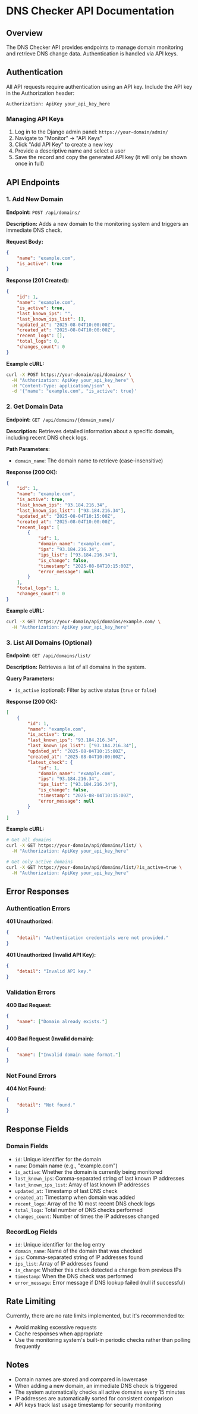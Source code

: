 # DNS Checker API Documentation

## Overview

The DNS Checker API provides endpoints to manage domain monitoring and retrieve DNS change data. Authentication is handled via API keys.

## Authentication

All API requests require authentication using an API key. Include the API key in the Authorization header:

```
Authorization: ApiKey your_api_key_here
```

### Managing API Keys

1. Log in to the Django admin panel: `https://your-domain/admin/`
2. Navigate to "Monitor" → "API Keys"
3. Click "Add API Key" to create a new key
4. Provide a descriptive name and select a user
5. Save the record and copy the generated API key (it will only be shown once in full)

## API Endpoints

### 1. Add New Domain

**Endpoint:** `POST /api/domains/`

**Description:** Adds a new domain to the monitoring system and triggers an immediate DNS check.

**Request Body:**
```json
{
    "name": "example.com",
    "is_active": true
}
```

**Response (201 Created):**
```json
{
    "id": 1,
    "name": "example.com",
    "is_active": true,
    "last_known_ips": "",
    "last_known_ips_list": [],
    "updated_at": "2025-08-04T10:00:00Z",
    "created_at": "2025-08-04T10:00:00Z",
    "recent_logs": [],
    "total_logs": 0,
    "changes_count": 0
}
```

**Example cURL:**
```bash
curl -X POST https://your-domain/api/domains/ \
  -H "Authorization: ApiKey your_api_key_here" \
  -H "Content-Type: application/json" \
  -d '{"name": "example.com", "is_active": true}'
```

### 2. Get Domain Data

**Endpoint:** `GET /api/domains/{domain_name}/`

**Description:** Retrieves detailed information about a specific domain, including recent DNS check logs.

**Path Parameters:**
- `domain_name`: The domain name to retrieve (case-insensitive)

**Response (200 OK):**
```json
{
    "id": 1,
    "name": "example.com",
    "is_active": true,
    "last_known_ips": "93.184.216.34",
    "last_known_ips_list": ["93.184.216.34"],
    "updated_at": "2025-08-04T10:15:00Z",
    "created_at": "2025-08-04T10:00:00Z",
    "recent_logs": [
        {
            "id": 1,
            "domain_name": "example.com",
            "ips": "93.184.216.34",
            "ips_list": ["93.184.216.34"],
            "is_change": false,
            "timestamp": "2025-08-04T10:15:00Z",
            "error_message": null
        }
    ],
    "total_logs": 1,
    "changes_count": 0
}
```

**Example cURL:**
```bash
curl -X GET https://your-domain/api/domains/example.com/ \
  -H "Authorization: ApiKey your_api_key_here"
```

### 3. List All Domains (Optional)

**Endpoint:** `GET /api/domains/list/`

**Description:** Retrieves a list of all domains in the system.

**Query Parameters:**
- `is_active` (optional): Filter by active status (`true` or `false`)

**Response (200 OK):**
```json
[
    {
        "id": 1,
        "name": "example.com",
        "is_active": true,
        "last_known_ips": "93.184.216.34",
        "last_known_ips_list": ["93.184.216.34"],
        "updated_at": "2025-08-04T10:15:00Z",
        "created_at": "2025-08-04T10:00:00Z",
        "latest_check": {
            "id": 1,
            "domain_name": "example.com",
            "ips": "93.184.216.34",
            "ips_list": ["93.184.216.34"],
            "is_change": false,
            "timestamp": "2025-08-04T10:15:00Z",
            "error_message": null
        }
    }
]
```

**Example cURL:**
```bash
# Get all domains
curl -X GET https://your-domain/api/domains/list/ \
  -H "Authorization: ApiKey your_api_key_here"

# Get only active domains
curl -X GET https://your-domain/api/domains/list/?is_active=true \
  -H "Authorization: ApiKey your_api_key_here"
```

## Error Responses

### Authentication Errors

**401 Unauthorized:**
```json
{
    "detail": "Authentication credentials were not provided."
}
```

**401 Unauthorized (Invalid API Key):**
```json
{
    "detail": "Invalid API key."
}
```

### Validation Errors

**400 Bad Request:**
```json
{
    "name": ["Domain already exists."]
}
```

**400 Bad Request (Invalid domain):**
```json
{
    "name": ["Invalid domain name format."]
}
```

### Not Found Errors

**404 Not Found:**
```json
{
    "detail": "Not found."
}
```

## Response Fields

### Domain Fields

- `id`: Unique identifier for the domain
- `name`: Domain name (e.g., "example.com")
- `is_active`: Whether the domain is currently being monitored
- `last_known_ips`: Comma-separated string of last known IP addresses
- `last_known_ips_list`: Array of last known IP addresses
- `updated_at`: Timestamp of last DNS check
- `created_at`: Timestamp when domain was added
- `recent_logs`: Array of the 10 most recent DNS check logs
- `total_logs`: Total number of DNS checks performed
- `changes_count`: Number of times the IP addresses changed

### RecordLog Fields

- `id`: Unique identifier for the log entry
- `domain_name`: Name of the domain that was checked
- `ips`: Comma-separated string of IP addresses found
- `ips_list`: Array of IP addresses found
- `is_change`: Whether this check detected a change from previous IPs
- `timestamp`: When the DNS check was performed
- `error_message`: Error message if DNS lookup failed (null if successful)

## Rate Limiting

Currently, there are no rate limits implemented, but it's recommended to:
- Avoid making excessive requests
- Cache responses when appropriate
- Use the monitoring system's built-in periodic checks rather than polling frequently

## Notes

- Domain names are stored and compared in lowercase
- When adding a new domain, an immediate DNS check is triggered
- The system automatically checks all active domains every 15 minutes
- IP addresses are automatically sorted for consistent comparison
- API keys track last usage timestamp for security monitoring
